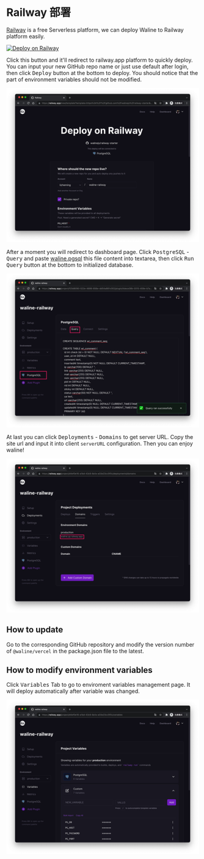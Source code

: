 # Railway 部署

[Railway](https://railway.app/) is a free Serverless platform, we can deploy Waline to Railway platform easily.

[![Deploy on Railway](https://railway.app/button.svg)](https://railway.app/new/template?template=https%3A%2F%2Fgithub.com%2Fwalinejs%2Frailway-starter&plugins=postgresql&envs=PG_HOST%2CPG_PORT%2CPG_USER%2CPG_PASSWORD%2CPG_DB%2CPG_PREFIX%2CPORT&referralCode=lizheming&PG_HOSTDefault=%24%7B%7B+PGHOST+%7D%7D&PG_HOSTDesc=Don%27t+modify+it&PG_PORTDefault=%24%7B%7B+PGPORT+%7D%7D&PG_PORTDesc=Don%27t+modify+it&PG_USERDefault=%24%7B%7B+PGUSER+%7D%7D&PG_USERDesc=Don%27t+modify+it&PG_PASSWORDDefault=%24%7B%7B+PGPASSWORD+%7D%7D&PG_PASSWORDDesc=Don%27t+modify+it&PG_DBDefault=%24%7B%7B+PGDATABASE+%7D%7D&PG_DBDesc=Don%27t+modify+it&PG_PREFIXDefault=wl_&PG_PREFIXDesc=Don%27t+modify+it&PORTDefault=3000&PORTDesc=Don%27t+modify+it)

Click this button and it'll redirect to railway.app platform to quickly deploy. You can input your new GitHub repo name or just use default after login, then click <kbd>Deploy</kbd> button at the bottom to deploy. You should notice that the part of environment variables should not be modified.

![](../../../assets/railway-1.jpg)

After a moment you will redirect to dashboard page. Click <kbd>PostgreSQL</kbd> - <kbd>Query</kbd> and paste [waline.pgsql](https://github.com/walinejs/waline/blob/main/assets/waline.pgsql) this file content into textarea, then click <kbd>Run Query</kbd> button at the bottom to initialized database.

![](../../../assets/railway-2.jpg)

At last you can click <kbd>Deployments</kbd> - <kbd>Domains</kbd> to get server URL. Copy the site url and input it into client `serverURL` configuration. Then you can enjoy waline!

![](../../../assets/railway-3.jpg)

## How to update

Go to the corresponding GitHub repository and modify the version number of `@waline/vercel` in the package.json file to the latest.

## How to modify environment variables

Click <kbd>Variables</kbd> Tab to go to enviroment variables management page. It will deploy automatically after variable was changed.

![](../../../assets/railway-4.jpg)
